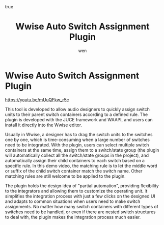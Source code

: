 ﻿---
title: Wwise Auto Switch Assignment Plugin
author: wen
categories: [Blogging, Demo]
tags: [Spacial Audio, Unreal, Wwise]
pin: true
math: true
mermaid: true
image:
  path: /commons/devices-mockup.png
  lqip: data:image/webp;base64,UklGRpoAAABXRUJQVlA4WAoAAAAQAAAADwAABwAAQUxQSDIAAAARL0AmbZurmr57yyIiqE8oiG0bejIYEQTgqiDA9vqnsUSI6H+oAERp2HZ65qP/VIAWAFZQOCBCAAAA8AEAnQEqEAAIAAVAfCWkAALp8sF8rgRgAP7o9FDvMCkMde9PK7euH5M1m6VWoDXf2FkP3BqV0ZYbO6NA/VFIAAAA
  alt: Responsive rendering of Chirpy theme on multiple devices.
---

# Wwise Auto Switch Assignment Plugin
<https://youtu.be/mUuQFkw_r5c>

This tool is developed to allow audio designers to quickly assign switch units to their parent switch 
containers according to a defined rule. The plugin is developed with the JUCE framework and WAAPI, 
and users can install it directly into the Wwise editor.

Usually in Wwise, a designer has to drag the switch units to the switches one by one, which is 
time-consuming when a large number of switches need to be integrated. With the plugin, users can 
select multiple switch containers at the same time, assign them to a switch/state group (the plugin 
will automatically collect all the switch/state groups in the project), and automatically assign their 
child containers to each switch based on a specific rule. In this demo video, the matching rule is to 
let the middle word or suffix of the child switch container match the switch name. Other matching rules
are still welcome to be applied to the plugin.

The plugin holds the design idea of "partial automation", providing flexibility to the integrators 
and allowing them to customize the operating unit. It simplifies the integration process with just a 
few clicks on the designed UI and adapts to common situations when users need to make switch 
assignments. No matter how many switch containers with different types of switches need to be handled, 
or even if there are nested switch structures to deal with, the plugin makes the integration process 
much easier.
